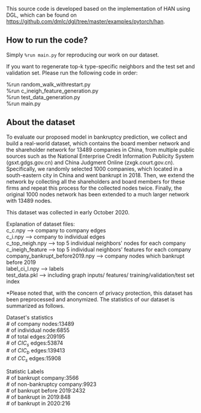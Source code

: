 <!-- # heterogeneous-graph-attention-network-for-SMEs-bankruptcy-prediction -->
<!-- This is the source code and the dataset for the paper "Heterogeneous Graph Attention Network for Small and Medium-sized Enterprises Bankruptcy Prediction" which has been submitted to PAKDD 2021. -->

<!-- # Heterogeneous Graph Attention Network for SME's Bankruptcy Prediction -->

This source code is developed based on the implementation of HAN using DGL, which can be found on https://github.com/dmlc/dgl/tree/master/examples/pytorch/han.

## How to run the code?

Simply `%run main.py` for reproducing our work on our dataset.

If you want to regenerate top-k type-specific neighbors and the test set and validation set. Please run the following code in order:


%run random_walk_withrestart.py  
%run c_ineigh_feature_generation.py  
%run test_data_generation.py  
%run main.py

## About the dataset

To evaluate our proposed model in bankruptcy prediction, we collect and build a real-world dataset, which contains the board member network and the shareholder network for 13489 companies in China, from multiple public sources such as the National Enterprise Credit Information Publicity System (gsxt.gdgs.gov.cn) and China Judgment Online (zxgk.court.gov.cn). Specifically, we randomly selected 1000 companies, which located in a south-eastern city in China and went bankrupt in 2018. Then, we extend the network by collecting all the shareholders and board members for these firms and repeat this process for the collected nodes twice. Finally, the original 1000 nodes network has been extended to a much larger network with 13489 nodes.

This dataset was collected in early October 2020.

Explanation of dataset files:  
c_c.npy --> company to company edges  
c_i.npy --> company to individual edges  
c_top_neigh.npy --> top 5 individual neighbors' nodes for each company   
c_ineigh_feature --> top 5 individual neighbors' features for each company   
company_bankrupt_before2019.npy --> company nodes which bankrupt before 2019  
label_ci_l.npy --> labels  
test_data.pkl --> including graph inputs/ features/ training/validation/test set index  

*Please noted that, with the concern of privacy protection, this dataset has been preprocessed and anonymized. The statistics of our dataset is summarized as follows.


Dataset's statistics  
\# of company nodes:13489     
\# of individual node:6855  
\# of total edges:209195  
\# of $CIC_s$ edges:53874  
\# of $CIC_b$ edges:139413  
\# of $CC_s$ edges:15908  

Statistic Labels  
\# of bankrupt company:3566    
\# of non-bankruptcy company:9923  
\# of bankrupt  before 2019:2432  
\# of bankrupt  in 2019:848  
\# of bankrupt  in 2020:216  
